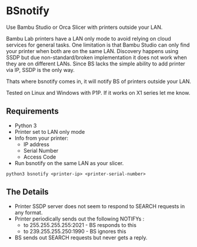 # BSnotify

Use Bambu Studio or Orca Slicer with printers outside your LAN.

Bambu Lab printers have a LAN only mode to avoid relying on cloud services for general tasks.
One limitation is that Bambu Studio can only find your printer when both are on the same LAN.
Discovery happens using SSDP but due non-standard/broken implementation it does not work when
they are on different LANs. Since BS lacks the simple ability to add printer via IP, 
SSDP is the only way.

Thats where bsnotify comes in, it will notify BS of printers outside your LAN.

Tested on Linux and Windows with P1P. If it works on X1 series let me know.

## Requirements

- Python 3
- Printer set to LAN only mode
- Info from your printer:
  - IP address
  - Serial Number
  - Access Code
- Run bsnotify on the same LAN as your slicer.


```
python3 bsnotify <printer-ip> <printer-serial-number>
```

## The Details

- Printer SSDP server does not seem to respond to SEARCH requests in any format.
- Printer periodically sends out the following NOTIFYs :
  - to 255.255.255.255:2021  - BS responds to this
  - to 239.255.255.250:1990  - BS ignores this
- BS sends out SEARCH requests but never gets a reply.


